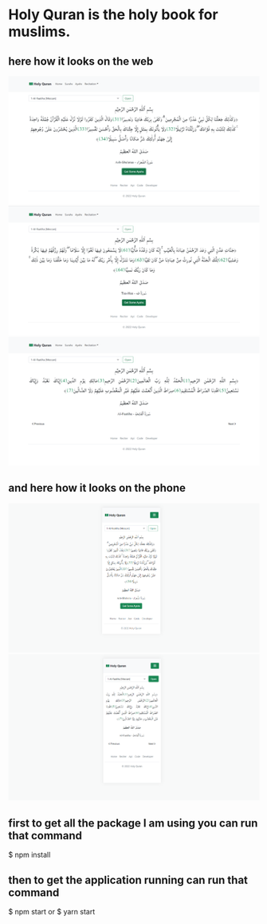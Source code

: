 # Holy Quran is the holy book for muslims.
## here how it looks on the web
![](./preview/desktop0.PNG)
![](./preview/desktop1.PNG)
![](./preview/desktop2.PNG)

## and here how it looks on the phone
![](./preview/mobile1.PNG)
![](./preview/mobile2.PNG)



## first to get all the package I am using you can run that command 
$ npm install


## then to get the application running can run that command 
$ npm start
or 
$ yarn start